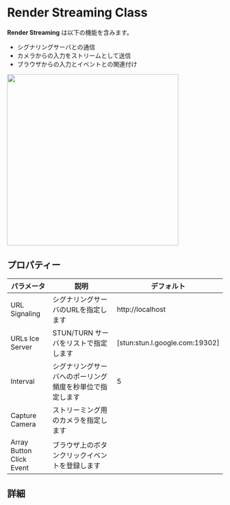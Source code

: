 # Render Streaming Class

**Render Streaming** は以下の機能を含みます。

- シグナリングサーバとの通信
- カメラからの入力をストリームとして送信
- ブラウザからの入力とイベントとの関連付け

<img src="/Users/kazuki/UnityRenderStreaming/Packages/com.unity.template.renderstreaming/Documentation~/images/renderstreaming_inspector.png" width=400 align=center>

## プロパティー

| パラメータ               | 説明                                                     | デフォルト                       |
| ------------------------ | -------------------------------------------------------- | -------------------------------- |
| URL Signaling            | シグナリングサーバのURLを指定します                      | http://localhost                 |
| URLs Ice Server          | STUN/TURN サーバをリストで指定します                     | \[stun:stun.l.google.com:19302\] |
| Interval                 | シグナリングサーバへのポーリング頻度を秒単位で指定します | 5                                |
| Capture Camera           | ストリーミング用のカメラを指定します                     |                                  |
| Array Button Click Event | ブラウザ上のボタンクリックイベントを登録します           |                                  |

## 詳細

